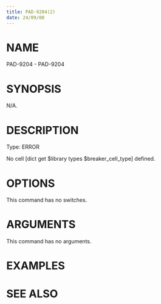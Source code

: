 ```yaml
---
title: PAD-9204(2)
date: 24/09/08
---
```


# NAME

PAD-9204 - PAD-9204

# SYNOPSIS

N/A.

# DESCRIPTION

Type: ERROR

No cell [dict get $library types $breaker_cell_type] defined.

# OPTIONS

This command has no switches.

# ARGUMENTS

This command has no arguments.

# EXAMPLES

# SEE ALSO
